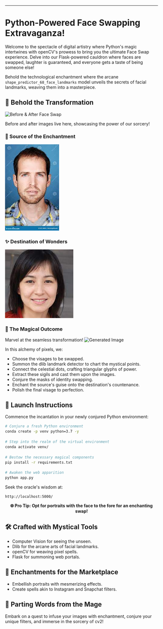 ---

# Python-Powered Face Swapping Extravaganza!

Welcome to the spectacle of digital artistry where Python's magic intertwines with openCV's prowess to bring you the ultimate Face Swap experience. Delve into our Flask-powered cauldron where faces are swapped, laughter is guaranteed, and everyone gets a taste of being someone else!

Behold the technological enchantment where the arcane `shape_predictor_68_face_landmarks` model unveils the secrets of facial landmarks, weaving them into a masterpiece.

## 🌟 Behold the Transformation
![Before & After Face Swap](https://via.placeholder.com/468?text=Face+Swap+Showcase)

Before and after images live here, showcasing the power of our sorcery!

### 🔄 Source of the Enchantment
![Source](images/src_img.jpg)

### ✨ Destination of Wonders
![Destination](images/dst_img.jpg)

### 🎩 The Magical Outcome
Marvel at the seamless transformation!
![Generated Image](image.jpg)

In this alchemy of pixels, we:
- Choose the visages to be swapped.
- Summon the dlib landmark detector to chart the mystical points.
- Connect the celestial dots, crafting triangular glyphs of power.
- Extract these sigils and cast them upon the images.
- Conjure the masks of identity swapping.
- Enchant the source's guise onto the destination's countenance.
- Polish the final visage to perfection.

## 🚀 Launch Instructions

Commence the incantation in your newly conjured Python environment:

```bash
# Conjure a fresh Python environment
conda create -p venv python=3.7 -y

# Step into the realm of the virtual environment
conda activate venv/

# Bestow the necessary magical components
pip install -r requirements.txt

# Awaken the web apparition
python app.py
```

Seek the oracle's wisdom at:
```
http://localhost:5000/
```

**<center>🌐 Pro Tip: Opt for portraits with the face to the fore for an enchanting swap!</center>**

## 🛠️ Crafted with Mystical Tools
- Computer Vision for seeing the unseen.
- Dlib for the arcane arts of facial landmarks.
- openCV for weaving pixel spells.
- Flask for summoning web portals.

## 💼 Enchantments for the Marketplace
- Embellish portraits with mesmerizing effects.
- Create spells akin to Instagram and Snapchat filters.

## 🎤 Parting Words from the Mage
Embark on a quest to infuse your images with enchantment, conjure your unique filters, and immerse in the sorcery of cv2!

